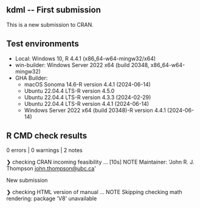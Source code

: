 ## kdml -- First submission

This is a new submission to CRAN. 

## Test environments

- Local: Windows 10, R 4.4.1 (x86_64-w64-mingw32/x64)
- win-builder: Windows Server 2022 x64 (build 20348, x86_64-w64-mingw32)
- GHA Builder:
  - macOS Sonoma 14.6-R version 4.4.1 (2024-06-14)
  - Ubuntu 22.04.4 LTS-R version 4.5.0
  - Ubuntu 22.04.4 LTS-R version 4.3.3 (2024-02-29)
  - Ubuntu 22.04.4 LTS-R version 4.4.1 (2024-06-14)
  - Windows Server 2022 x64 (build 20348)-R version 4.4.1 (2024-06-14)

## R CMD check results

0 errors | 0 warnings | 2 notes

❯ checking CRAN incoming feasibility ... [10s] NOTE
  Maintainer: 'John R. J. Thompson <john.thompson@ubc.ca>'
  
  New submission

❯ checking HTML version of manual ... NOTE
  Skipping checking math rendering: package 'V8' unavailable
